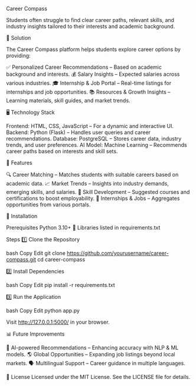 
Career Compass

Students often struggle to find clear career paths, relevant skills, and industry insights tailored to their interests and academic background.

🎯 Solution

The Career Compass platform helps students explore career options by providing:


✅ Personalized Career Recommendations – Based on academic background and interests.
💰 Salary Insights – Expected salaries across various industries.
🎓 Internship & Job Portal – Real-time listings for internships and job opportunities.
📚 Resources & Growth Insights – Learning materials, skill guides, and market trends.

🖥️ Technology Stack


Frontend: HTML, CSS, JavaScript – For a dynamic and interactive UI.
Backend: Python (Flask) – Handles user queries and career recommendations.
Database: PostgreSQL – Stores career data, industry trends, and user preferences.
AI Model: Machine Learning – Recommends career paths based on interests and skill sets.



🚀 Features


🔍 Career Matching – Matches students with suitable careers based on academic data.
📈 Market Trends – Insights into industry demands, emerging skills, and salaries.
🎯 Skill Development – Suggested courses and certifications to boost employability.
💼 Internships & Jobs – Aggregates opportunities from various portals.



📌 Installation

Prerequisites
Python 3.10+ 🐍
Libraries listed in requirements.txt


Steps
1️⃣ Clone the Repository

bash
Copy
Edit
git clone https://github.com/yourusername/career-compass.git
cd career-compass


2️⃣ Install Dependencies

bash
Copy
Edit
pip install -r requirements.txt



3️⃣ Run the Application

bash
Copy
Edit
python app.py


Visit http://127.0.0.1:5000/ in your browser.



📊 Future Improvements

🚀 AI-powered Recommendations – Enhancing accuracy with NLP & ML models.
🌎 Global Opportunities – Expanding job listings beyond local markets.
🗣️ Multilingual Support – Career guidance in multiple languages.

📜 License
Licensed under the MIT License. See the LICENSE file for details.

